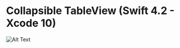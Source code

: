 # Collapsible TableView (Swift 4.2 - Xcode 10)



![Alt Text](https://github.com/apple-avadhesh/Collipsible_TableView/blob/master/Collipsible.gif)
